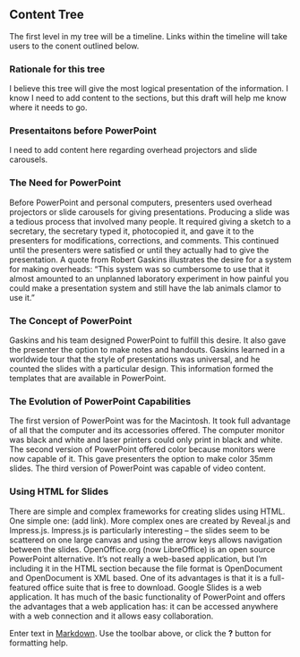 ## Content Tree
The first level in my tree will be a timeline. Links within the timeline will take users to the conent outlined below.
### Rationale for this tree
I believe this tree will give the most logical presentation of the information. 
I know I need to add content to the sections, but this draft will help me know where it needs to go.
### Presentaitons before PowerPoint
I need to add content here regarding overhead projectors and slide carousels.
### The Need for PowerPoint
Before PowerPoint and personal computers, presenters used overhead projectors or slide carousels for giving presentations. Producing a slide was a tedious process that involved many people. It required giving a sketch to a secretary, the secretary typed it, photocopied it, and gave it to the presenters for modifications, corrections, and comments.  This continued until the presenters were satisfied or until they actually had to give the presentation. A quote from Robert Gaskins illustrates the desire for a system for making overheads:
“This system was so cumbersome to use that it almost amounted to an unplanned laboratory experiment in how painful you could make a presentation system and still have the lab animals clamor to use it.”
### The Concept of PowerPoint
Gaskins and his team designed PowerPoint to fulfill this desire. It also gave the presenter the option to make notes and handouts. Gaskins learned in a worldwide tour that the style of presentations was universal, and he counted the slides with a particular design. This information formed the templates that are available in PowerPoint.
### The Evolution of PowerPoint Capabilities
The first version of PowerPoint was for the Macintosh. It took full advantage of all that the computer and its accessories offered. The computer monitor was black and white and laser printers could only print in black and white. 
The second version of PowerPoint offered color because monitors were now capable of it. This gave presenters the option to make color 35mm slides.
The third version of PowerPoint was capable of video content.
### Using HTML for Slides
There are simple and complex frameworks for creating slides using HTML. One simple one: (add link). More complex ones are created by Reveal.js and Impress.js. Impress.js is particularly interesting – the slides seem to be scattered on one large canvas and using the arrow keys allows navigation between the slides. 
OpenOffice.org (now LibreOffice) is an open source PowerPoint alternative. It’s not really a web-based application, but I’m including it in the HTML section because the file format is OpenDocument and OpenDocument is XML based. One of its advantages is that it is a full-featured office suite that is free to download. 
Google Slides is a web application. It has much of the basic functionality of PowerPoint and offers the advantages that a web application has: it can be accessed anywhere with a web connection and it allows easy collaboration.


Enter text in [Markdown](http://daringfireball.net/projects/markdown/). Use the toolbar above, or click the **?** button for formatting help.
